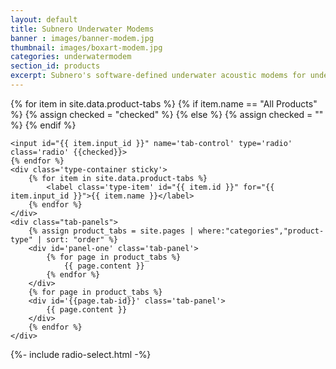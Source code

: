 ```yaml
---
layout: default
title: Subnero Underwater Modems
banner : images/banner-modem.jpg
thumbnail: images/boxart-modem.jpg
categories: underwatermodem
section_id: products
excerpt: Subnero's software-defined underwater acoustic modems for underwater wireless communication and networking. Subnero's multi-channel modems for data acquisition.
---
```


<div>
    {% for item in site.data.product-tabs %}
        {% if item.name ==  "All Products" %}
            {% assign checked = "checked" %}
        {% else %}
            {% assign checked = "" %}
        {% endif %}

    <input id="{{ item.input_id }}" name='tab-control' type='radio' class='radio' {{checked}}>
    {% endfor %}
    <div class='type-container sticky'>
        {% for item in site.data.product-tabs %}
            <label class='type-item' id="{{ item.id }}" for="{{ item.input_id }}">{{ item.name }}</label>
        {% endfor %}
    </div>
    <div class="tab-panels">
        {% assign product_tabs = site.pages | where:"categories","product-type" | sort: "order" %}
        <div id='panel-one' class='tab-panel'>
            {% for page in product_tabs %}
                {{ page.content }}
            {% endfor %}
        </div>
        {% for page in product_tabs %}
        <div id='{{page.tab-id}}' class='tab-panel'>
            {{ page.content }}
        </div>
        {% endfor %}
    </div>
</div>
{%- include radio-select.html -%}